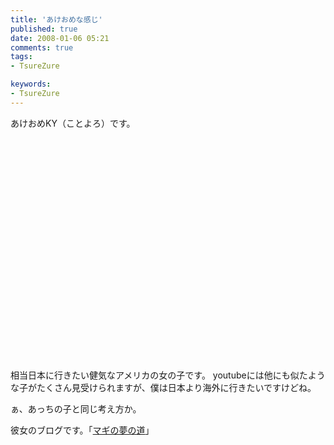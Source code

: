 ```yaml
---
title: 'あけおめな感じ'
published: true
date: 2008-01-06 05:21
comments: true
tags:
- TsureZure

keywords:
- TsureZure
---
```

あけおめKY（ことよろ）です。

<object width="425" height="355"><param name="movie" value="http://www.youtube.com/v/ZcPaZUD9x5U&rel=1"></param><param name="wmode" value="transparent"></param><embed src="http://www.youtube.com/v/ZcPaZUD9x5U&rel=1" type="application/x-shockwave-flash" wmode="transparent" width="425" height="355"></embed></object>

相当日本に行きたい健気なアメリカの女の子です。
youtubeには他にも似たような子がたくさん見受けられますが、僕は日本より海外に行きたいですけどね。

ぁ、あっちの子と同じ考え方か。

彼女のブログです。「[マギの夢の道](http://blogs.yahoo.co.jp/magichan2007 "マギの夢の道")」